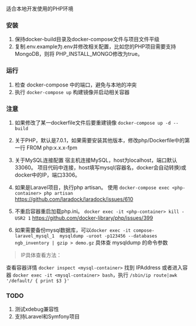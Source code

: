 适合本地开发使用的PHP环境

### 安装
1. 保持docker-build目录及docker-compose文件与项目文件平级
2. 复制.env.example为.env并修改相关配置，比如您的PHP项目需要支持MongoDB，则将
PHP_INSTALL_MONGO修改为true。

### 运行

1. 检查 docker-compose 中的端口，避免与本地的冲突
2. 执行 `docker-compose up` 构建镜像并启动相关容器

### 注意

1. 如果修改了某一dockerfile文件后要重建镜像
`docker-compose up -d --build`

2. 关于PHP，默认是7.0.1，如果需要安装其他版本，修改php/Dockerfile中的第一行
FROM php:x.x.x-fpm

3. 关于MySQL连接配置
宿主机连接MySQL，host为localhost，端口默认33060。
项目代码中连接，host填写mysql(容器名，docker会自动转换)或docker中的IP，端口3306。

4. 如果是Laravel项目，执行php artisan。 使用 `docker-compose exec <php-container> php artisan`
https://github.com/laradock/laradock/issues/610

5. 不重启容器重启加载php.ini。 `docker exec -it <php-container> kill -USR2 1`
https://github.com/docker-library/php/issues/399

6. 如果需要备份mysql数据库，可以`docker exec -it compose-laravel_mysql_1  mysqldump -uroot -p123456 --databases ngb_inventory | gzip > demo.gz`
具体查 mysqldump 的命令参数

> IP具体查看方法：

查看容器详情
`docker inspect <mysql-container>`
找到 IPAddress
或者进入容器 `docker exec -it <mysql-container> bash`，执行
 `/sbin/ip route|awk '/default/ { print $3 }'`
 
 ### TODO
 1. 测试xdebug兼容性
 2. 支持Laravel和Symfony项目
